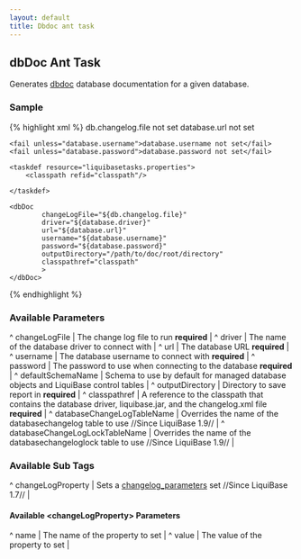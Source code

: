 ```yaml
---
layout: default
title: Dbdoc ant task
---
```


## dbDoc Ant Task ##

Generates [dbdoc](dbdoc.html) database documentation for a given database.

### Sample ###

{% highlight xml %}
<target name="update-database" depends="prepare">
    <fail unless="db.changelog.file">db.changelog.file not set</fail>
    <fail unless="database.url">database.url not set</fail>

    <fail unless="database.username">database.username not set</fail>
    <fail unless="database.password">database.password not set</fail>

    <taskdef resource="liquibasetasks.properties">
        <classpath refid="classpath"/>

    </taskdef>

    <dbDoc
            changeLogFile="${db.changelog.file}"
            driver="${database.driver}"
            url="${database.url}"
            username="${database.username}"
            password="${database.password}"
            outputDirectory="/path/to/doc/root/directory"
            classpathref="classpath"
            >
    </dbDoc>
</target>
{% endhighlight %}



### Available Parameters ###

^ changeLogFile  | The change log file to run **required**  |
^ driver  | The name of the database driver to connect with  | 
^ url  | The database URL **required**  |
^ username  | The database username to connect with **required**  |
^ password  | The password to use when connecting to the database **required**  |
^ defaultSchemaName  | Schema to use by default for managed database objects and LiquiBase control tables  |
^ outputDirectory  | Directory to save report in **required**  |
^ classpathref  | A reference to the classpath that contains the database driver, liquibase.jar, and the changelog.xml file **required**  |
^ databaseChangeLogTableName  | Overrides the name of the databasechangelog table to use //Since LiquiBase 1.9// |
^ databaseChangeLogLockTableName  | Overrides the name of the databasechangeloglock table to use //Since LiquiBase 1.9// |

### Available Sub Tags ###
^ changeLogProperty  | Sets a [changelog_parameters](changelog_parameters.html) set //Since LiquiBase 1.7// |

#### Available &lt;changeLogProperty&gt; Parameters ####
^ name  | The name of the property to set  | 
^ value  | The value of the property to set  | 
